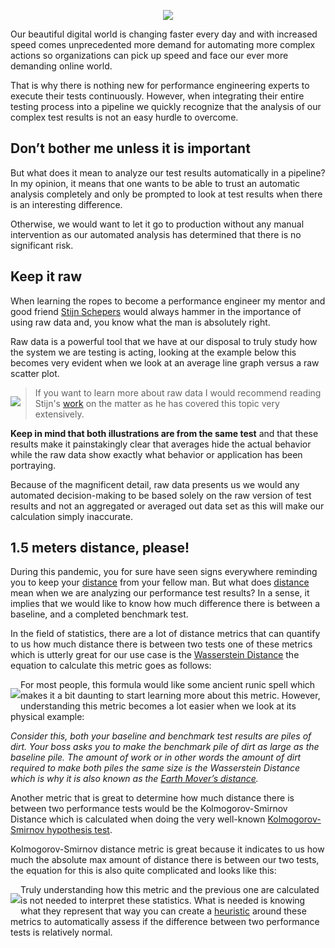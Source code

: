 <!-- LOGO -->
<p align="center">
  <img src="https://github.com/JoeyHendricks/automated-performance-test-result-analysis/blob/master/media/images/banner.png?raw=true"/>
</p>

Our beautiful digital world is changing faster every day and with increased speed comes unprecedented more demand for 
automating more complex actions so organizations can pick up speed and face our ever more demanding online world.

That is why there is nothing new for performance engineering experts to execute their tests continuously. However, 
when integrating their entire testing process into a pipeline we quickly recognize that the analysis of our complex 
test results is not an easy hurdle to overcome.

## Don’t bother me unless it is important

But what does it mean to analyze our test results automatically in a pipeline? In my opinion, it means that one 
wants to be able to trust an automatic analysis completely and only be prompted to look at test results when there 
is an interesting difference.

Otherwise, we would want to let it go to production without any manual intervention as our 
automated analysis has determined that there is no significant risk. 

## Keep it raw

When learning the ropes to become a performance engineer my mentor and good friend 
[Stijn Schepers](https://www.linkedin.com/in/stijnschepers/) would always hammer in the importance of using raw data 
and, you know what the man is absolutely right.

Raw data is a powerful tool that we have at our disposal to truly study how the system we are testing is acting, 
looking at the example below this becomes very evident when we look at an average line graph versus a raw scatter plot.

<!-- Raw Data Vs Averages animation -->
<p style="float: left;">
    <img src="https://github.com/JoeyHendricks/automated-performance-test-result-analysis/blob/master/media/gif/averages-vs-raw-data.gif?raw=true"/>
</p>

> If you want to learn more about raw data I would recommend reading Stijn's 
> [work](https://www.linkedin.com/pulse/performance-testing-act-like-detective-use-raw-data-stijn-schepers/) 
> on the matter as he has covered this topic very extensively.

**Keep in mind that both illustrations are from the same test** and that these results make it painstakingly clear 
that averages hide the actual behavior while the raw data show exactly what behavior or application has been portraying. 

Because of the magnificent detail, raw data presents us we would any automated decision-making to be based solely 
on the raw version of test results and not an aggregated or averaged out data set as this will make our calculation 
simply inaccurate. 

## 1.5 meters distance, please!

During this pandemic, you for sure have seen signs everywhere reminding you to keep your 
[distance](https://en.wikipedia.org/wiki/Statistical_distance)  from your fellow man. But what does 
[distance](https://en.wikipedia.org/wiki/Statistical_distance)  mean when we are analyzing our performance test 
results? In a sense, it implies that we would like to know how much difference there is between a baseline, and a 
completed benchmark test.

In the field of statistics, there are a lot of distance metrics that can quantify to us how much distance there is 
between two tests one of these metrics which is utterly great for our use case is the 
[Wasserstein Distance](https://en.wikipedia.org/wiki/Wasserstein_metric) the equation to calculate this metric goes 
as follows:

<!-- Wasserstein distance equation -->
<p style="float: left;">
  <img src="https://github.com/JoeyHendricks/automated-performance-test-result-analysis/blob/master/media/images/wasserstein_distance_equation.png"/>
</p>

For most people, this formula would like some ancient runic spell which makes it a bit daunting to start learning 
more about this metric. However, understanding this metric becomes a lot easier when we look at its physical example:

*Consider this, both your baseline and benchmark test results are piles of dirt. Your boss asks you to make the 
benchmark pile of dirt as large as the baseline pile. The amount of work or in other words the amount of dirt required 
to make both piles the same size is the Wasserstein Distance which is why it is also known as the 
[Earth Mover’s distance](https://en.wikipedia.org/wiki/Earth_mover%27s_distance).*

Another metric that is great to determine how much distance there is between two performance tests would be the 
Kolmogorov-Smirnov Distance which is calculated when doing the very well-known 
[Kolmogorov-Smirnov hypothesis test](https://en.wikipedia.org/wiki/Kolmogorov%E2%80%93Smirnov_test).

Kolmogorov-Smirnov distance metric is great because it indicates to us how much the absolute max amount of 
distance there is between our two tests, the equation for this is also quite complicated and looks like this:

<!-- KS distance equation -->
<p style="float: left;">
  <img src="https://github.com/JoeyHendricks/automated-performance-test-result-analysis/blob/master/media/images/kolmogorov_smirnov_distance_equation.png"/>
</p>

Truly understanding how this metric and the previous one are calculated is not needed to interpret these 
statistics. What is needed is knowing what they represent that way you can create a 
[heuristic](https://en.wikipedia.org/wiki/Heuristic) around these metrics to automatically assess if the 
difference between two performance tests is relatively normal.


